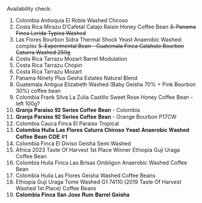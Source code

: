 Availability check: 

1. Colombia Antioquia El Roble Washed Chiroso
2. Costa Rica Mirazu D’Cafetal Catajo Raisin Honey Coffee Bean
~~3. Panama Finca Lerida Typica Washed~~
4. Las Flores Bourbon Sidra Thermal Shock Yeast Anaerobic Washed: complex
~~5. Experimental Bean - Guatemala Finca Calahute Bourbon Caturra Washed 250g~~
6. Costa Rica Tarrazu Mozart Barrel Modulation
7. Costa Rica Tarrazu Chopin
8. Costa Rica Tarrazu Mozart
9. Panama Ninety Plus Gesha Estates Natural Blend
10. Guatemala Antigua Elizabeth Washed (Baby Geisha 70% + Pink Bourbon 30%) coffee bean
11. Colombia Frank Silva La Zulia Castillo Sweet Rose Honey Coffee Bean - left 100g?
12. 𝐆𝐫𝐚𝐧𝐣𝐚 𝐏𝐚𝐫𝐚𝐢𝐬𝐨 𝟗𝟐 𝐒𝐞𝐫𝐢𝐞𝐬 𝐂𝐨𝐟𝐟𝐞𝐞 𝐁𝐞𝐚𝐧 - Colombia
13. 𝐆𝐫𝐚𝐧𝐣𝐚 𝐏𝐚𝐫𝐚𝐢𝐬𝐨 𝟗𝟐 𝐒𝐞𝐫𝐢𝐞𝐬 𝐂𝐨𝐟𝐟𝐞𝐞 𝐁𝐞𝐚𝐧 - Orange Bourbon P17CW
14. Colombia Cauca Finca El Paraiso Tropical
15. 𝐂𝐨𝐥𝐨𝐦𝐛𝐢𝐚 𝐇𝐮𝐥𝐢𝐚 𝐋𝐚𝐬 𝐅𝐥𝐨𝐫𝐞𝐬 𝐂𝐚𝐭𝐮𝐫𝐫𝐚 𝐂𝐡𝐢𝐫𝐨𝐬𝐨 𝐘𝐞𝐚𝐬𝐭 𝐀𝐧𝐚𝐞𝐫𝐨𝐛𝐢𝐜 𝐖𝐚𝐬𝐡𝐞𝐝 𝐂𝐨𝐟𝐟𝐞𝐞 𝐁𝐞𝐚𝐧 𝐂𝐎𝐄 #𝟏
16. Colombia Finca El Diviso Geisha Semi Washed
17. Africa 2023 Taste Of Harvest 1st Place Winner Ethiopia Guji Uraga Coffee Bean
18. Colombia Huila Finca Las Brisas Ombligon Anaerobic Washed Coffee Bean
19. Colombia Huila Las Flores Geisha Washed Coffee Beans
20. Ethiopia Guji Uraga Tome Washed G1 74110 (2019 Taste Of Harvest Washed 1st Place) Coffee Beans
21. 𝐂𝐨𝐥𝐨𝐦𝐛𝐢𝐚 𝐅𝐢𝐧𝐜𝐚 𝐒𝐚𝐧 𝐉𝐨𝐬𝐞 𝐑𝐮𝐦 𝐁𝐚𝐫𝐫𝐞𝐥 𝐆𝐞𝐢𝐬𝐡𝐚
